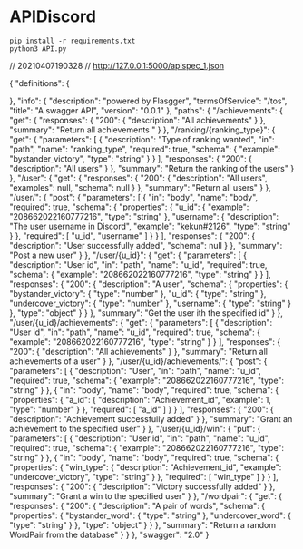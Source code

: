 # APIDiscord

```
pip install -r requirements.txt
python3 API.py
```

// 20210407190328
// http://127.0.0.1:5000/apispec_1.json

{
  "definitions": {
    
  },
  "info": {
    "description": "powered by Flasgger",
    "termsOfService": "/tos",
    "title": "A swagger API",
    "version": "0.0.1"
  },
  "paths": {
    "/achievements": {
      "get": {
        "responses": {
          "200": {
            "description": "All achievements"
          }
        },
        "summary": "Return all achievements "
      }
    },
    "/ranking/{ranking_type}": {
      "get": {
        "parameters": [
          {
            "description": "Type of ranking wanted",
            "in": "path",
            "name": "ranking_type",
            "required": true,
            "schema": {
              "example": "bystander_victory",
              "type": "string"
            }
          }
        ],
        "responses": {
          "200": {
            "description": "All users"
          }
        },
        "summary": "Return the ranking of the users"
      }
    },
    "/user": {
      "get": {
        "responses": {
          "200": {
            "description": "All users",
            "examples": null,
            "schema": null
          }
        },
        "summary": "Return all users"
      }
    },
    "/user/": {
      "post": {
        "parameters": [
          {
            "in": "body",
            "name": "body",
            "required": true,
            "schema": {
              "properties": {
                "u_id": {
                  "example": "208662022160777216",
                  "type": "string"
                },
                "username": {
                  "description": "The user username in Discord",
                  "example": "kekun#2126",
                  "type": "string"
                }
              },
              "required": [
                "u_id",
                "username"
              ]
            }
          }
        ],
        "responses": {
          "200": {
            "description": "User successfully added",
            "schema": null
          }
        },
        "summary": "Post a new user"
      }
    },
    "/user/{u_id}": {
      "get": {
        "parameters": [
          {
            "description": "User id",
            "in": "path",
            "name": "u_id",
            "required": true,
            "schema": {
              "example": "208662022160777216",
              "type": "string"
            }
          }
        ],
        "responses": {
          "200": {
            "description": "A user",
            "schema": {
              "properties": {
                "bystander_victory": {
                  "type": "number"
                },
                "u_id": {
                  "type": "string"
                },
                "undercover_victory": {
                  "type": "number"
                },
                "username": {
                  "type": "string"
                }
              },
              "type": "object"
            }
          }
        },
        "summary": "Get the user ith the specified id"
      }
    },
    "/user/{u_id}/achievements": {
      "get": {
        "parameters": [
          {
            "description": "User id",
            "in": "path",
            "name": "u_id",
            "required": true,
            "schema": {
              "example": "208662022160777216",
              "type": "string"
            }
          }
        ],
        "responses": {
          "200": {
            "description": "All achievements"
          }
        },
        "summary": "Return all achievements of a user"
      }
    },
    "/user/{u_id}/achievements/": {
      "post": {
        "parameters": [
          {
            "description": "User",
            "in": "path",
            "name": "u_id",
            "required": true,
            "schema": {
              "example": "208662022160777216",
              "type": "string"
            }
          },
          {
            "in": "body",
            "name": "body",
            "required": true,
            "schema": {
              "properties": {
                "a_id": {
                  "description": "Achievement_id",
                  "example": 1,
                  "type": "number"
                }
              },
              "required": [
                "a_id"
              ]
            }
          }
        ],
        "responses": {
          "200": {
            "description": "Achievement successfully added"
          }
        },
        "summary": "Grant an achievement to the specified user"
      }
    },
    "/user/{u_id}/win": {
      "put": {
        "parameters": [
          {
            "description": "User id",
            "in": "path",
            "name": "u_id",
            "required": true,
            "schema": {
              "example": "208662022160777216",
              "type": "string"
            }
          },
          {
            "in": "body",
            "name": "body",
            "required": true,
            "schema": {
              "properties": {
                "win_type": {
                  "description": "Achievement_id",
                  "example": "undercover_victory",
                  "type": "string"
                }
              },
              "required": [
                "win_type"
              ]
            }
          }
        ],
        "responses": {
          "200": {
            "description": "Victory successfully added"
          }
        },
        "summary": "Grant a win to the specified user"
      }
    },
    "/wordpair": {
      "get": {
        "responses": {
          "200": {
            "description": "A pair of words",
            "schema": {
              "properties": {
                "bystander_word": {
                  "type": "string"
                },
                "undercover_word": {
                  "type": "string"
                }
              },
              "type": "object"
            }
          }
        },
        "summary": "Return a random WordPair from the database"
      }
    }
  },
  "swagger": "2.0"
}
